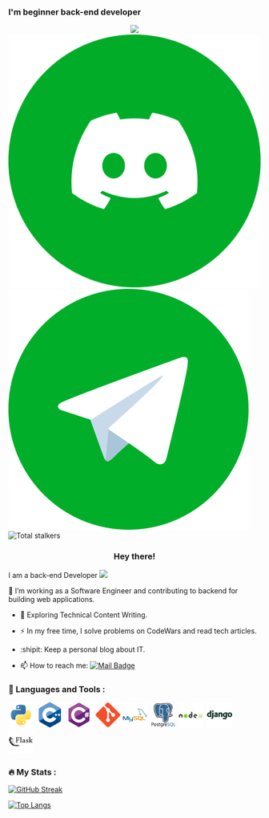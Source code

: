 
### I'm beginner back-end developer

<div id="header" align="center">
    <img src="https://media.giphy.com/media/IauL6LvGNlT3ffhcqq/giphy.gif" width=100/>
</div>
<div id="badges">
    <a href="">
        <img src="https://github.com/Anatfer29/Anatfer29/blob/main/assets/discord.svg" alt="Discord"/>
    </a>
    <a href="https://t.me/usedotp">
       <img src="https://github.com/Anatfer29/Anatfer29/blob/main/assets/telegram.svg"  alt="Telegram"/>
    </a>
</div>

<img src="https://komarev.com/ghpvc/?username=Anatfer29&style=plastic-square&color=blue" alt="Total stalkers"/>

<div align=center>

### Hey there!
</div>


I am a back-end  Developer <img src="https://media.giphy.com/media/WUlplcMpOCEmTGBtBW/giphy.gif" width="30">

:telescope: I’m working as a Software Engineer and contributing to backend for building web applications.

- :seedling: Exploring Technical Content Writing.

- :zap: In my free time, I solve problems on CodeWars and read tech articles.

- :shipit: Keep a personal blog about IT.

- :mailbox: How to reach me: [![Mail Badge](https://img.shields.io/badge/-kakbar-blue?style=flat&logo=Gmail&logoColor=white)](mailto:antomineleford@gmail.com)

### :bamboo: Languages and Tools :
<div>
    <img src="https://github.com/devicons/devicon/blob/master/icons/python/python-original.svg" title="Python" alt="Python" width="50" height="50"/>&nbsp;
    <img src="https://github.com/devicons/devicon/blob/master/icons/cplusplus/cplusplus-original.svg" title="C++" alt="C++" width="50" height="50"/>&nbsp;
    <img src="https://github.com/devicons/devicon/blob/master/icons/csharp/csharp-original.svg" title="C#" alt="C#" width="50" height="50"/>&nbsp;
    <img src="https://github.com/devicons/devicon/blob/master/icons/git/git-plain.svg" title="Git" alt="Git" width="50" height="50"/>
    <img src="https://github.com/devicons/devicon/blob/master/icons/mysql/mysql-original-wordmark.svg" title="MySql" alt="MySql" width="50" height="50"/>&nbsp;
    <img src="https://github.com/devicons/devicon/blob/master/icons/postgresql/postgresql-original-wordmark.svg" title="PostgreSql" alt="PostgreSql" width="50" height="50"/>
    <img src="https://github.com/devicons/devicon/blob/master/icons/nodejs/nodejs-original-wordmark.svg" title="NodeJS" alt="NodeJS" width="50" height="50"/>&nbsp;
    <img src="https://github.com/devicons/devicon/blob/master/icons/django/django-plain-wordmark.svg" title="Django" alt="Django" width="50" height="50"/>&nbsp;
    <img src="https://github.com/devicons/devicon/blob/master/icons/flask/flask-original-wordmark.svg" title="Flask" alt="Flask" width="50" height="50"/>
</div>

### :fire: My Stats :
[![GitHub Streak](http://github-readme-streak-stats.herokuapp.com?user=Anatfer29&theme=dark&background=000000)](https://git.io/streak-stats)

[![Top Langs](https://github-readme-stats.vercel.app/api/top-langs/?username=Anatfer29&layout=compact&theme=vision-friendly-dark)](https://github.com/anuraghazra/github-readme-stats)

<!--
**Anatfer29/Anatfer29** is a ✨ _special_ ✨ repository because its `README.md` (this file) appears on your GitHub profile.

Here are some ideas to get you started:

- 🔭 I’m currently working on ...
- 🌱 I’m currently learning ...
- 👯 I’m looking to collaborate on ...
- 🤔 I’m looking for help with ...
- 💬 Ask me about ...
- 📫 How to reach me: ...
- 😄 Pronouns: ...
- ⚡ Fun fact: ...
-->
